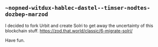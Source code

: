## `~nopned-witdux-hablec-dastel--timser-nodtes-dozbep-marzod`
I decided to fork Urbit and create Solri to get away the uncertainty of this blockchain stuff. https://zod.that.world/classic/6-migrate-solri/

Have fun.